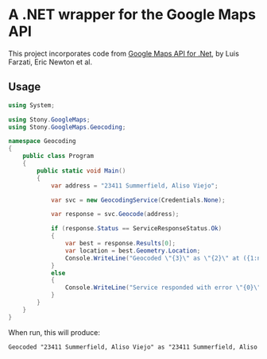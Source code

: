# A .NET wrapper for the Google Maps API

This project incorporates code from [Google Maps API for .Net](https://github.com/ericnewton76/gmaps-api-net), by Luis Farzati, Eric Newton et al.


## Usage

```c#
using System;

using Stony.GoogleMaps;
using Stony.GoogleMaps.Geocoding;

namespace Geocoding
{
    public class Program
    {
		public static void Main()
		{
			var address = "23411 Summerfield, Aliso Viejo";

			var svc = new GeocodingService(Credentials.None);

			var response = svc.Geocode(address);

			if (response.Status == ServiceResponseStatus.Ok)
			{
				var best = response.Results[0];
				var location = best.Geometry.Location;
				Console.WriteLine("Geocoded \"{3}\" as \"{2}\" at ({1:n4}, {0:n4})", location.Latitude, location.Longitude, best.FormattedAddress, address);
			}
			else
			{
				Console.WriteLine("Service responded with error \"{0}\"", response.Status);
			}
		}
    }
}
```

When run, this will produce:

```txt
Geocoded "23411 Summerfield, Aliso Viejo" as "23411 Summerfield, Aliso Viejo, CA 92656, USA" at (-117.7207, 33.5772)
```

